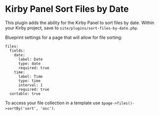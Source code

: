 # Kirby Panel Sort Files by Date

This plugin adds the ability for the Kirby Panel to sort files by date. Within your Kirby project, save to `site/plugins/sort-files-by-date.php`.

Blueprint settings for a page that will allow for file sorting:

```
files:
  fields:
    date:
      label: Date
      type: date
      required: true
    time:
      label: Time
      type: time
      interval: 1
      required: true
  sortable: true
```


To access your file collection in a template use `$page->files()->sortBy('sort', 'asc')`.
